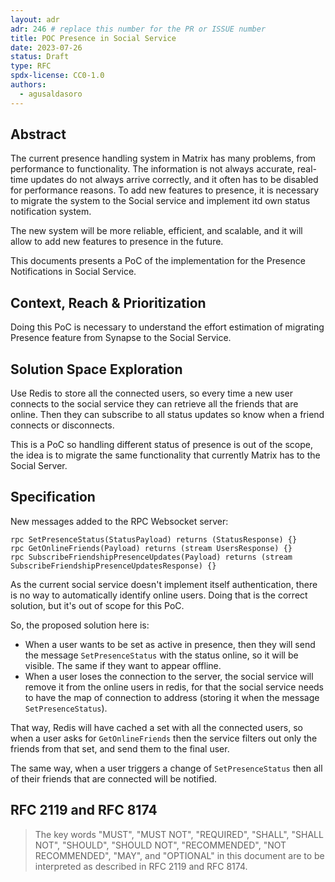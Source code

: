 ```yaml
---
layout: adr
adr: 246 # replace this number for the PR or ISSUE number
title: POC Presence in Social Service
date: 2023-07-26
status: Draft
type: RFC
spdx-license: CC0-1.0
authors:
  - agusaldasoro
---
```


## Abstract

The current presence handling system in Matrix has many problems, from performance to functionality. The information is not always accurate, real-time updates do not always arrive correctly, and it often has to be disabled for performance reasons. To add new features to presence, it is necessary to migrate the system to the Social service and implement itd own status notification system.

The new system will be more reliable, efficient, and scalable, and it will allow to add new features to presence in the future.

This documents presents a PoC of the implementation for the Presence Notifications in Social Service.


## Context, Reach & Prioritization

Doing this PoC is necessary to understand the effort estimation of migrating Presence feature from Synapse to the Social Service.


## Solution Space Exploration

Use Redis to store all the connected users, so every time a new user connects to the social service they can retrieve all the friends that are online. Then they can subscribe to all status updates so know when a friend connects or disconnects.

This is a PoC so handling different status of presence is out of the scope, the idea is to migrate the same functionality that currently Matrix has to the Social Server.


## Specification

New messages added to the RPC Websocket server:

```
rpc SetPresenceStatus(StatusPayload) returns (StatusResponse) {}
rpc GetOnlineFriends(Payload) returns (stream UsersResponse) {}
rpc SubscribeFriendshipPresenceUpdates(Payload) returns (stream SubscribeFriendshipPresenceUpdatesResponse) {}
```

As the current social service doesn't implement itself authentication, there is no way to automatically identify online users. Doing that is the correct solution, but it's out of scope for this PoC.

So, the proposed solution here is:
- When a user wants to be set as active in presence, then they will send the message `SetPresenceStatus` with the status online, so it will be visible. The same if they want to appear offline.
- When a user loses the connection to the server, the social service will remove it from the online users in redis, for that the social service needs to have the map of connection to address (storing it when the message `SetPresenceStatus`).

That way, Redis will have cached a set with all the connected users, so when a user asks for `GetOnlineFriends` then the service filters out only the friends from that set, and send them to the final user.

The same way, when a user triggers a change of `SetPresenceStatus` then all of their friends that are connected will be notified.



## RFC 2119 and RFC 8174

> The key words "MUST", "MUST NOT", "REQUIRED", "SHALL", "SHALL NOT", "SHOULD", "SHOULD NOT", "RECOMMENDED", "NOT RECOMMENDED", "MAY", and "OPTIONAL" in this document are to be interpreted as described in RFC 2119 and RFC 8174.
